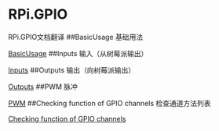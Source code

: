 # RPi.GPIO
RPi.GPIO文档翻译
##BasicUsage
基础用法

[BasicUsage](https://github.com/steptian/RPi.GPIO/blob/master/BasicUsage.md)
##Inputs
输入（从树莓派输出）

[Inputs](https://github.com/steptian/RPi.GPIO/blob/master/Inputs.md)
##Outputs
输出（向树莓派输出）

[Outputs](https://github.com/steptian/RPi.GPIO/blob/master/Outputs.md)
##PWM
脉冲

[PWM](https://github.com/steptian/RPi.GPIO/blob/master/PWM.md)
##Checking function of GPIO channels
检查通道方法列表

[Checking function of GPIO channels](https://github.com/steptian/RPi.GPIO/blob/master/Checking_function_of_GPIO_channels.md)
